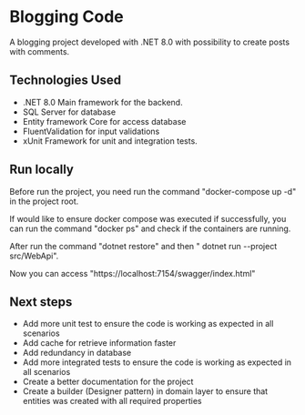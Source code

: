 # Blogging Code

A blogging project developed with .NET 8.0 with possibility to create posts with comments.

## Technologies Used

- .NET 8.0 Main framework for the backend.
- SQL Server for database
- Entity framework Core for access database
- FluentValidation for input validations
- xUnit Framework for unit and integration tests.

## Run locally

Before run the project, you need run the command "docker-compose up -d" in the project root.

If would like to ensure docker compose was executed if successfully, you can run the command "docker ps" and check if the containers are running.

After run the command "dotnet restore" and then " dotnet run --project src/WebApi".

Now you can access "https://localhost:7154/swagger/index.html"

## Next steps

- Add more unit test to ensure the code is working as expected in all scenarios
- Add cache for retrieve information faster
- Add redundancy in database
- Add more integrated tests to ensure the code is working as expected in all scenarios
- Create a better documentation for the project
- Create a builder (Designer pattern) in domain layer to ensure that entities was created with all required properties
